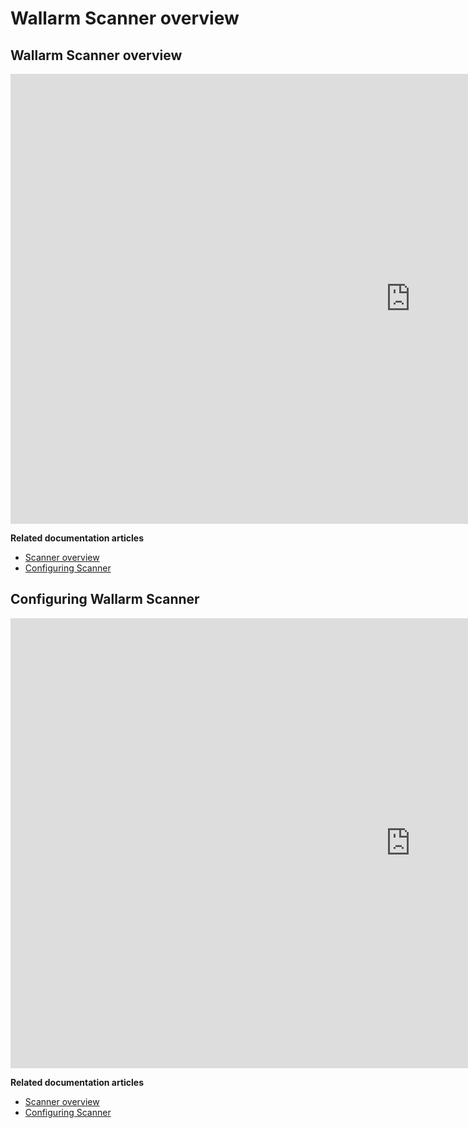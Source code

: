 # Wallarm Scanner overview

## Wallarm Scanner overview

<div class="video-wrapper">
  <iframe width="1280" height="720" src="https://www.youtube.com/embed/CiF2oLmxBac" frameborder="0" allow="accelerometer; autoplay; encrypted-media; gyroscope; picture-in-picture" allowfullscreen></iframe>
</div>

**Related documentation articles**

* [Scanner overview](../user-guides/scanner/intro.md)
* [Configuring Scanner](../user-guides/scanner/configure-scanner.md)

## Configuring Wallarm Scanner

<div class="video-wrapper">
  <iframe width="1280" height="720" src="https://www.youtube.com/embed/qJ1evgbDMLA" frameborder="0" allow="accelerometer; autoplay; encrypted-media; gyroscope; picture-in-picture" allowfullscreen></iframe>
</div>

**Related documentation articles**

* [Scanner overview](../user-guides/scanner/intro.md)
* [Configuring Scanner](../user-guides/scanner/configure-scanner.md)
